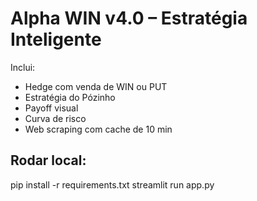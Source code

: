 
# Alpha WIN v4.0 – Estratégia Inteligente

Inclui:
- Hedge com venda de WIN ou PUT
- Estratégia do Pózinho
- Payoff visual
- Curva de risco
- Web scraping com cache de 10 min

## Rodar local:
pip install -r requirements.txt
streamlit run app.py
